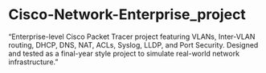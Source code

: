 # Cisco-Network-Enterprise_project
“Enterprise-level Cisco Packet Tracer project featuring VLANs, Inter-VLAN routing, DHCP, DNS, NAT, ACLs, Syslog, LLDP, and Port Security. Designed and tested as a final-year style project to simulate real-world network infrastructure.”
